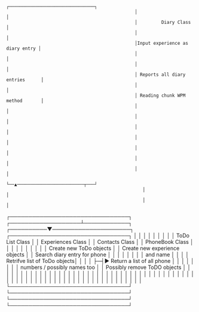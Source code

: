                                                     ┌────────────────────────────────┐
                                                    │                                │
                                                    │         Diary Class            │
                                                    │                                │
                                                    │Input experience as diary entry │
                                                    │                                │
                                                    │                                │
                                                    │ Reports all diary entries      │
                                                    │                                │
                                                    │ Reading chunk WPM method       │
                                                    │                                │
                                                    │                                │
                                                    │                                │
                                                    │                                │
                                                    │                                │
                                                    │                                │
                                                    │                                │
                                                    └──▲─────────────────────────┬───┘
                                                       │                         │
                                                       │                         │
┌────────────────────────────────┐ ┌───────────────────┴────────────┐ ┌──────────▼─────────────────────┐ ┌────────────────────────────────┐
│                                │ │                                │ │                                │ │                                │
│           ToDo List Class      │ │         Experiences Class      │ │         Contacts Class         │ │          PhoneBook Class       │
│                                │ │                                │ │                                │ │                                │
│   Create new ToDo objects      │ │ Create new experience objects  │ │ Search diary entry for phone   │ │                                │
│                                │ │                                │ │  and name                      │ │                                │
│   Retrifve list of ToDo objects│ │                                │ │                                ├─┤► Return a list of all phone    │
│                                │ │                                │ │                                │ │  numbers / possibly names too  │
│   Possibly remove ToDO objects │ │                                │ │                                │ │                                │
│                                │ │                                │ │                                │ │                                │
│                                │ │                                │ │                                │ │                                │
│                                │ │                                │ │                                │ │                                │
│                                │ │                                │ │                                │ │                                │
│                                │ │                                │ │                                │ │                                │
│                                │ │                                │ │                                │ │                                │
│                                │ │                                │ │                                │ │                                │
│                                │ │                                │ │                                │ │                                │
└────────────────────────────────┘ └────────────────────────────────┘ └────────────────────────────────┘ └────────────────────────────────┘